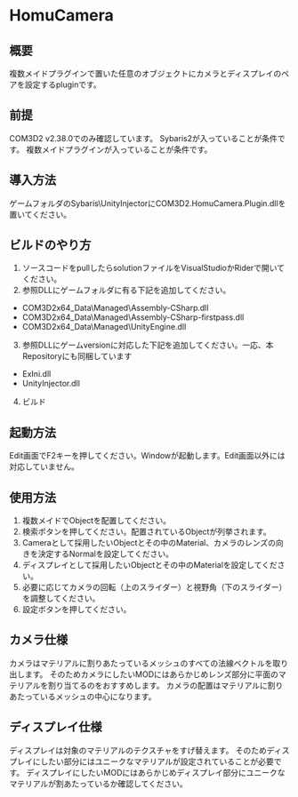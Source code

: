 # HomuCamera

## 概要

複数メイドプラグインで置いた任意のオブジェクトにカメラとディスプレイのペアを設定するpluginです。

## 前提
COM3D2 v2.38.0でのみ確認しています。
Sybaris2が入っていることが条件です。
複数メイドプラグインが入っていることが条件です。

## 導入方法
ゲームフォルダのSybaris\UnityInjectorにCOM3D2.HomuCamera.Plugin.dllを置いてください。

## ビルドのやり方

1. ソースコードをpullしたらsolutionファイルをVisualStudioかRiderで開いてください。
2. 参照DLLにゲームフォルダに有る下記を追加してください。
 - COM3D2x64_Data\Managed\Assembly-CSharp.dll
 - COM3D2x64_Data\Managed\Assembly-CSharp-firstpass.dll
 - COM3D2x64_Data\Managed\UnityEngine.dll
3. 参照DLLにゲームversionに対応した下記を追加してください。一応、本Repositoryにも同梱しています
 - ExIni.dll
 - UnityInjector.dll
4. ビルド 

## 起動方法
Edit画面でF2キーを押してください。Windowが起動します。Edit画面以外には対応していません。

## 使用方法
1. 複数メイドでObjectを配置してください。
2. 検索ボタンを押してください。配置されているObjectが列挙されます。
3. Cameraとして採用したいObjectとその中のMaterial、カメラのレンズの向きを決定するNormalを設定してください。
4. ディスプレイとして採用したいObjectとその中のMaterialを設定してください。
5. 必要に応じてカメラの回転（上のスライダー）と視野角（下のスライダー）を調整してください。
6. 設定ボタンを押してください。

## カメラ仕様
カメラはマテリアルに割りあたっているメッシュのすべての法線ベクトルを取り出します。
そのためカメラにしたいMODにはあらかじめレンズ部分に平面のマテリアルを割り当てるのをおすすめします。
カメラの配置はマテリアルに割りあたっているメッシュの中心になります。

## ディスプレイ仕様
ディスプレイは対象のマテリアルのテクスチャをすげ替えます。 そのためディスプレイにしたい部分にはユニークなマテリアルが設定されていることが必要です。
ディスプレイにしたいMODにはあらかじめディスプレイ部分にユニークなマテリアルが割あたっているか確認してください。
